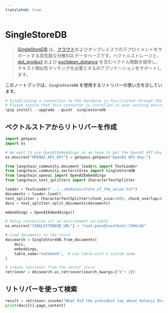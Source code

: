 ```yaml
---
translated: true
---
```


# SingleStoreDB

>[SingleStoreDB](https://singlestore.com/) は、[クラウド](https://www.singlestore.com/cloud/)およびオンプレミスでのデプロイメントをサポートする高性能な分散SQLデータベースです。ベクトルストレージと、[dot_product](https://docs.singlestore.com/managed-service/en/reference/sql-reference/vector-functions/dot_product.html) および [euclidean_distance](https://docs.singlestore.com/managed-service/en/reference/sql-reference/vector-functions/euclidean_distance.html) を含むベクトル関数を提供し、テキスト類似性マッチングを必要とするAIアプリケーションをサポートします。

このノートブックは、`SingleStoreDB` を使用するリトリバーの使い方を示しています。

```python
# Establishing a connection to the database is facilitated through the singlestoredb Python connector.
# Please ensure that this connector is installed in your working environment.
%pip install --upgrade --quiet  singlestoredb
```

## ベクトルストアからリトリバーを作成

```python
import getpass
import os

# We want to use OpenAIEmbeddings so we have to get the OpenAI API Key.
os.environ["OPENAI_API_KEY"] = getpass.getpass("OpenAI API Key:")

from langchain_community.document_loaders import TextLoader
from langchain_community.vectorstores import SingleStoreDB
from langchain_openai import OpenAIEmbeddings
from langchain_text_splitters import CharacterTextSplitter

loader = TextLoader("../../modules/state_of_the_union.txt")
documents = loader.load()
text_splitter = CharacterTextSplitter(chunk_size=1000, chunk_overlap=0)
docs = text_splitter.split_documents(documents)

embeddings = OpenAIEmbeddings()

# Setup connection url as environment variable
os.environ["SINGLESTOREDB_URL"] = "root:pass@localhost:3306/db"

# Load documents to the store
docsearch = SingleStoreDB.from_documents(
    docs,
    embeddings,
    table_name="notebook",  # use table with a custom name
)

# create retriever from the vector store
retriever = docsearch.as_retriever(search_kwargs={"k": 2})
```

## リトリバーを使って検索

```python
result = retriever.invoke("What did the president say about Ketanji Brown Jackson")
print(docs[0].page_content)
```

